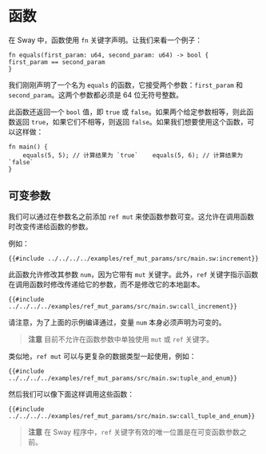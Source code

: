 # 函数

在 Sway 中，函数使用 `fn` 关键字声明。让我们来看一个例子：

```sway
fn equals(first_param: u64, second_param: u64) -> bool {
first_param == second_param
}
```

我们刚刚声明了一个名为 `equals` 的函数，它接受两个参数：`first_param` 和 `second_param`。这两个参数都必须是 64 位无符号整数。

此函数还返回一个 `bool` 值，即 `true` 或 `false`。如果两个给定参数相等，则此函数返回 `true`，如果它们不相等，则返回 `false`。如果我们想要使用这个函数，可以这样做：

```sway
fn main() {
    equals(5, 5); // 计算结果为 `true`    equals(5, 6); // 计算结果为`false`
}
```

## 可变参数

<!-- This section should explain how/when to use `ref mut` -->
<!-- ref_mut:example:start -->

我们可以通过在参数名之前添加 `ref mut` 来使函数参数可变。这允许在调用函数时改变传递给函数的参数。

<!-- ref_mut:example:end -->

例如：

```sway
{{#include ../../../../examples/ref_mut_params/src/main.sw:increment}}
```

此函数允许修改其参数 `num`，因为它带有 `mut` 关键字。此外，`ref` 关键字指示函数在调用函数时修改传递给它的参数，而不是修改它的本地副本。

```sway
{{#include ../../../../examples/ref_mut_params/src/main.sw:call_increment}}
```

请注意，为了上面的示例编译通过，变量 `num` 本身必须声明为可变的。

> **注意**
> 目前不允许在函数参数中单独使用 `mut` 或 `ref` 关键字。

类似地，`ref mut` 可以与更复杂的数据类型一起使用，例如：

```sway
{{#include ../../../../examples/ref_mut_params/src/main.sw:tuple_and_enum}}
```

然后我们可以像下面这样调用这些函数：

```sway
{{#include ../../../../examples/ref_mut_params/src/main.sw:call_tuple_and_enum}}
```

> **注意**
> 在 Sway 程序中，`ref` 关键字有效的唯一位置是在可变函数参数之前。
